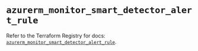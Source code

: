 # `azurerm_monitor_smart_detector_alert_rule`

Refer to the Terraform Registry for docs: [`azurerm_monitor_smart_detector_alert_rule`](https://registry.terraform.io/providers/hashicorp/azurerm/4.33.0/docs/resources/monitor_smart_detector_alert_rule).

